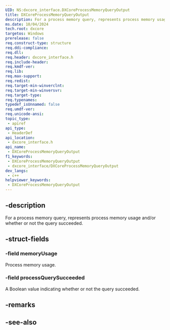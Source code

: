 ```yaml
---
UID: NS:dxcore_interface.DXCoreProcessMemoryQueryOutput
title: DXCoreProcessMemoryQueryOutput
description: For a process memory query, represents process memory usage and/or whether or not the query succeeded.
ms.date: 10/04/2024
tech.root: dxcore
targetos: Windows
prerelease: false
req.construct-type: structure
req.ddi-compliance: 
req.dll: 
req.header: dxcore_interface.h
req.include-header: 
req.kmdf-ver: 
req.lib: 
req.max-support: 
req.redist: 
req.target-min-winverclnt: 
req.target-min-winversvr: 
req.target-type: 
req.typenames: 
typedef_isUnnamed: false
req.umdf-ver: 
req.unicode-ansi: 
topic_type:
 - apiref
api_type:
 - HeaderDef
api_location:
 - dxcore_interface.h
api_name:
 - DXCoreProcessMemoryQueryOutput
f1_keywords:
 - DXCoreProcessMemoryQueryOutput
 - dxcore_interface/DXCoreProcessMemoryQueryOutput
dev_langs:
 - c++
helpviewer_keywords:
 - DXCoreProcessMemoryQueryOutput
---
```


## -description

For a process memory query, represents process memory usage and/or whether or not the query succeeded.

## -struct-fields

### -field memoryUsage

Process memory usage.

### -field processQuerySucceeded

A Boolean value indicating whether or not the query succeeded.

## -remarks

## -see-also
